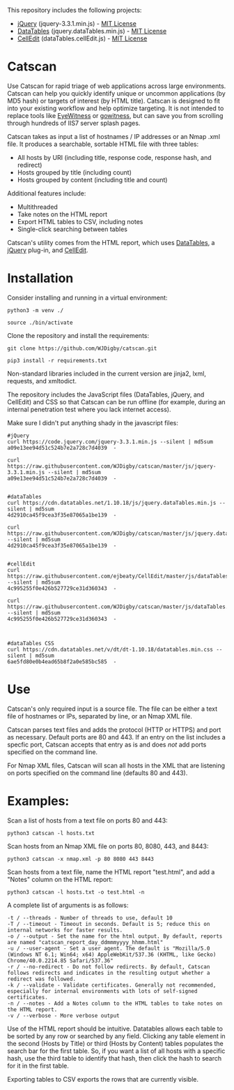 This repository includes the following projects:

* [jQuery](https://jquery.org/) (jquery-3.3.1.min.js) - [MIT License](https://jquery.org/license/)
* [DataTables](https://datatables.net/) (jquery.dataTables.min.js) - [MIT License](https://datatables.net/license/mit)
* [CellEdit](https://github.com/ejbeaty/CellEdit) (dataTables.cellEdit.js) - [MIT License](https://github.com/ejbeaty/CellEdit/blob/master/js/dataTables.cellEdit.js)

# Catscan

Use Catscan for rapid triage of web applications across large environments. Catscan can help you quickly identify unique or uncommon applications (by MD5 hash) or targets of interest (by HTML title). Catscan is designed to fit into your existing workflow and help optimize targeting. It is not intended to replace tools like [EyeWitness](https://github.com/FortyNorthSecurity/EyeWitness) or [gowitness](https://github.com/sensepost/gowitness), but can save you from scrolling through hundreds of IIS7 server splash pages.

Catscan takes as input a list of hostnames / IP addresses or an Nmap .xml file. It produces a searchable, sortable HTML file with three tables:

* All hosts by URI (including title, response code, response hash, and redirect)
* Hosts grouped by title (including count)
* Hosts grouped by content (including title and count)

Additional features include:

* Multithreaded
* Take notes on the HTML report
* Export HTML tables to CSV, including notes
* Single-click searching between tables

Catscan's utility comes from the HTML report, which uses [DataTables](https://datatables.net/), a [jQuery](https://jquery.com/) plug-in, and [CellEdit](https://github.com/ejbeaty/CellEdit).

# Installation

Consider installing and running in a virtual environment:

`python3 -m venv ./`

`source ./bin/activate`

Clone the repository and install the requirements:

`git clone https://github.com/WJDigby/catscan.git`

`pip3 install -r requirements.txt`

Non-standard libraries included in the current version are jinja2, lxml, requests, and xmltodict.

The repository includes the JavaScript files (DataTables, jQuery, and CellEdit) and CSS so that Catscan can be run offline (for example, during an internal penetration test where you lack internet access).

Make sure I didn't put anything shady in the javascript files:

```
#jQuery
curl https://code.jquery.com/jquery-3.3.1.min.js --silent | md5sum 
a09e13ee94d51c524b7e2a728c7d4039  -

curl https://raw.githubusercontent.com/WJDigby/catscan/master/js/jquery-3.3.1.min.js --silent | md5sum
a09e13ee94d51c524b7e2a728c7d4039  -


#dataTables
curl https://cdn.datatables.net/1.10.18/js/jquery.dataTables.min.js --silent | md5sum 
4d2910ca45f9cea3f35e87065a1be139  -

curl https://raw.githubusercontent.com/WJDigby/catscan/master/js/jquery.dataTables.min.js --silent | md5sum
4d2910ca45f9cea3f35e87065a1be139  -


#cellEdit
curl https://raw.githubusercontent.com/ejbeaty/CellEdit/master/js/dataTables.cellEdit.js --silent | md5sum
4c995255f0e426b527729ce31d360343  -

curl https://raw.githubusercontent.com/WJDigby/catscan/master/js/dataTables.cellEdit.js --silent | md5sum
4c995255f0e426b527729ce31d360343  -



#dataTables CSS
curl https://cdn.datatables.net/v/dt/dt-1.10.18/datatables.min.css --silent | md5sum 
6ae5fd80e0b4ead65b8f2a0e585bc585  -
```

# Use

Catscan's only required input is a source file. The file can be either a text file of hostnames or IPs, separated by line, or an Nmap XML file.

Catscan parses text files and adds the protocol (HTTP or HTTPS) and port as necessary. Default ports are 80 and 443. If an entry on the list includes a specfic port, Catscan accepts that entry as is and does *not* add ports specified on the command line. 

For Nmap XML files, Catscan will scan all hosts in the XML that are listening on ports specified on the command line (defaults 80 and 443).

# Examples:

Scan a list of hosts from a text file on ports 80 and 443:

`python3 catscan -l hosts.txt`

Scan hosts from an Nmap XML file on ports 80, 8080, 443, and 8443:

`python3 catscan -x nmap.xml -p 80 8080 443 8443`

Scan hosts from a text file, name the HTML report "test.html", and add a "Notes" column on the HTML report:

`python3 catscan -l hosts.txt -o test.html -n`

A complete list of arguments is as follows:

```
-t / --threads - Number of threads to use, default 10
-T / --timeout - Timeout in seconds. Default is 5; reduce this on internal networks for faster results.
-o / --output - Set the name for the html output. By default, reports are named "catscan_report_day_ddmmmyyyy_hhmm.html"
-u / --user-agent - Set a user agent. The default is "Mozilla/5.0 (Windows NT 6.1; Win64; x64) AppleWebKit/537.36 (KHTML, like Gecko) Chrome/40.0.2214.85 Safari/537.36"
-r / --no-redirect - Do not follow redirects. By default, Catscan follows redirects and indicates in the resulting output whether a redirect was followed.
-k / --validate - Validate certificates. Generally not recommended, especially for internal environments with lots of self-signed certificates.
-n / --notes - Add a Notes column to the HTML tables to take notes on the HTML report.
-v / --verbose - More verbose output 
```

Use of the HTML report should be intuitive. Datatables allows each table to be sorted by any row or searched by any field. Clicking any table element in the second (Hosts by Title) or third (Hosts by Content) tables populates the search bar for the first table. So, if you want a list of all hosts with a specific hash, use the third table to identify that hash, then click the hash to search for it in the first table. 

Exporting tables to CSV exports the rows that are currently visible. 
